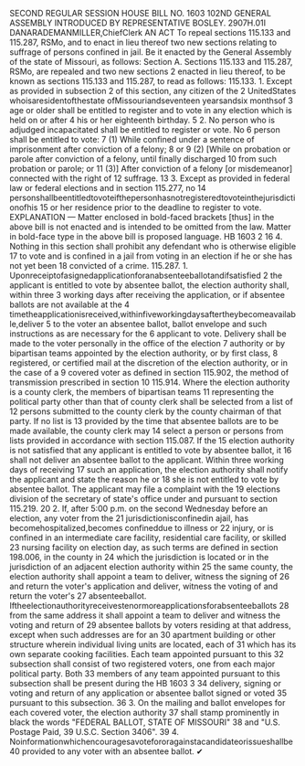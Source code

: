 SECOND REGULAR SESSION
HOUSE BILL NO. 1603
102ND GENERAL ASSEMBLY
INTRODUCED BY REPRESENTATIVE BOSLEY.
2907H.01I DANARADEMANMILLER,ChiefClerk
AN ACT
To repeal sections 115.133 and 115.287, RSMo, and to enact in lieu thereof two new sections
relating to suffrage of persons confined in jail.
Be it enacted by the General Assembly of the state of Missouri, as follows:
Section A. Sections 115.133 and 115.287, RSMo, are repealed and two new sections
2 enacted in lieu thereof, to be known as sections 115.133 and 115.287, to read as follows:
115.133. 1. Except as provided in subsection 2 of this section, any citizen of the
2 UnitedStates whoisaresidentofthestate ofMissouriandseventeen yearsandsix monthsof
3 age or older shall be entitled to register and to vote in any election which is held on or after
4 his or her eighteenth birthday.
5 2. No person who is adjudged incapacitated shall be entitled to register or vote. No
6 person shall be entitled to vote:
7 (1) While confined under a sentence of imprisonment after conviction of a felony;
8 or
9 (2) [While on probation or parole after conviction of a felony, until finally discharged
10 from such probation or parole; or
11 (3)] After conviction of a felony [or misdemeanor] connected with the right of
12 suffrage.
13 3. Except as provided in federal law or federal elections and in section 115.277, no
14 personshallbeentitledtovoteifthepersonhasnotregisteredtovoteinthejurisdictionofhis
15 or her residence prior to the deadline to register to vote.
EXPLANATION — Matter enclosed in bold-faced brackets [thus] in the above bill is not enacted and is
intended to be omitted from the law. Matter in bold-face type in the above bill is proposed language.
HB 1603 2
16 4. Nothing in this section shall prohibit any defendant who is otherwise eligible
17 to vote and is confined in a jail from voting in an election if he or she has not yet been
18 convicted of a crime.
115.287. 1. Uponreceiptofasignedapplicationforanabsenteeballotandifsatisfied
2 the applicant is entitled to vote by absentee ballot, the election authority shall, within three
3 working days after receiving the application, or if absentee ballots are not available at the
4 timetheapplicationisreceived,withinfiveworkingdaysaftertheybecomeavailable,deliver
5 to the voter an absentee ballot, ballot envelope and such instructions as are necessary for the
6 applicant to vote. Delivery shall be made to the voter personally in the office of the election
7 authority or by bipartisan teams appointed by the election authority, or by first class,
8 registered, or certified mail at the discretion of the election authority, or in the case of a
9 covered voter as defined in section 115.902, the method of transmission prescribed in section
10 115.914. Where the election authority is a county clerk, the members of bipartisan teams
11 representing the political party other than that of county clerk shall be selected from a list of
12 persons submitted to the county clerk by the county chairman of that party. If no list is
13 provided by the time that absentee ballots are to be made available, the county clerk may
14 select a person or persons from lists provided in accordance with section 115.087. If the
15 election authority is not satisfied that any applicant is entitled to vote by absentee ballot, it
16 shall not deliver an absentee ballot to the applicant. Within three working days of receiving
17 such an application, the election authority shall notify the applicant and state the reason he or
18 she is not entitled to vote by absentee ballot. The applicant may file a complaint with the
19 elections division of the secretary of state's office under and pursuant to section 115.219.
20 2. If, after 5:00 p.m. on the second Wednesday before an election, any voter from the
21 jurisdictionisconfinedin ajail, has becomehospitalized,becomes confineddue to illness or
22 injury, or is confined in an intermediate care facility, residential care facility, or skilled
23 nursing facility on election day, as such terms are defined in section 198.006, in the county in
24 which the jurisdiction is located or in the jurisdiction of an adjacent election authority within
25 the same county, the election authority shall appoint a team to deliver, witness the signing of
26 and return the voter's application and deliver, witness the voting of and return the voter's
27 absenteeballot. Iftheelectionauthorityreceivestenormoreapplicationsforabsenteeballots
28 from the same address it shall appoint a team to deliver and witness the voting and return of
29 absentee ballots by voters residing at that address, except when such addresses are for an
30 apartment building or other structure wherein individual living units are located, each of
31 which has its own separate cooking facilities. Each team appointed pursuant to this
32 subsection shall consist of two registered voters, one from each major political party. Both
33 members of any team appointed pursuant to this subsection shall be present during the
HB 1603 3
34 delivery, signing or voting and return of any application or absentee ballot signed or voted
35 pursuant to this subsection.
36 3. On the mailing and ballot envelopes for each covered voter, the election authority
37 shall stamp prominently in black the words "FEDERAL BALLOT, STATE OF MISSOURI"
38 and "U.S. Postage Paid, 39 U.S.C. Section 3406".
39 4. Noinformationwhichencouragesavotefororagainstacandidateorissueshallbe
40 provided to any voter with an absentee ballot.
✔